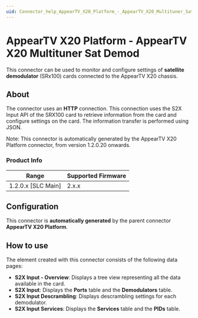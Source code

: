 ```yaml
---
uid: Connector_help_AppearTV_X20_Platform_-_AppearTV_X20_Multituner_Sat_Demod
---
```


# AppearTV X20 Platform - AppearTV X20 Multituner Sat Demod

This connector can be used to monitor and configure settings of **satellite demodulator** (SRx100) cards connected to the AppearTV X20 chassis.

## About

The connector uses an **HTTP** connection. This connection uses the S2X Input API of the SRX100 card to retrieve information from the card and configure settings on the card. The information transfer is performed using JSON.

Note: This connector is automatically generated by the AppearTV X20 Platform connector, from version 1.2.0.20 onwards.

### Product Info

| **Range**            | **Supported Firmware** |
|----------------------|------------------------|
| 1.2.0.x [SLC Main]   | 2.x.x                  |

## Configuration

This connector is **automatically generated** by the parent connector **AppearTV X20 Platform**.

## How to use

The element created with this connector consists of the following data pages:

- **S2X Input - Overview**: Displays a tree view representing all the data available in the card.
- **S2X Input**: Displays the **Ports** table and the **Demodulators** table.
- **S2X Input Descrambling**: Displays descrambling settings for each demodulator.
- **S2X Input Services**: Displays the **Services** table and the **PIDs** table.

